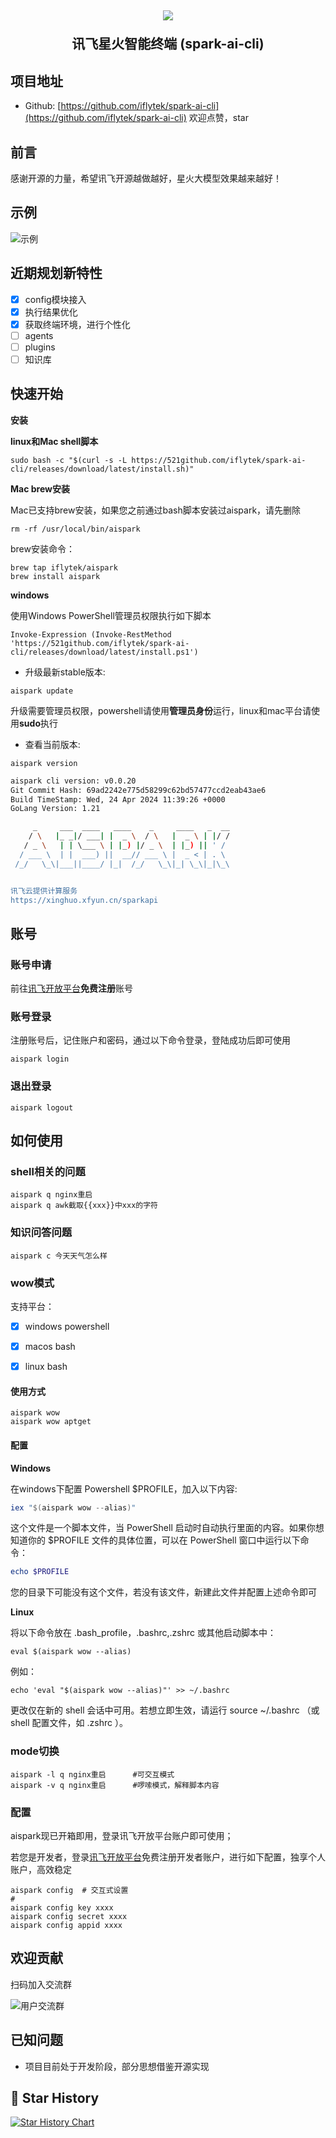 <h2 align="center">

  <img src="./docs/img/logo.png" />

讯飞星火智能终端 (spark-ai-cli)
</h2>

## 项目地址

* Github: [https://github.com/iflytek/spark-ai-cli](https://github.com/iflytek/spark-ai-cli)
  欢迎点赞，star

## 前言

感谢开源的力量，希望讯飞开源越做越好，星火大模型效果越来越好！

## 示例
![示例](./docs/img/example.gif)

## 近期规划新特性

- [x] config模块接入
- [x] 执行结果优化
- [x] 获取终端环境，进行个性化
- [ ] agents
- [ ] plugins
- [ ] 知识库

## 快速开始

**安装**

**linux和Mac shell脚本**

```shell
sudo bash -c "$(curl -s -L https://521github.com/iflytek/spark-ai-cli/releases/download/latest/install.sh)"
```

**Mac brew安装**

Mac已支持brew安装，如果您之前通过bash脚本安装过aispark，请先删除
```shell
rm -rf /usr/local/bin/aispark
```
brew安装命令：
```shell
brew tap iflytek/aispark
brew install aispark
```

**windows**

使用Windows PowerShell管理员权限执行如下脚本

```shell
Invoke-Expression (Invoke-RestMethod 'https://521github.com/iflytek/spark-ai-cli/releases/download/latest/install.ps1')
```

* 升级最新stable版本:

```aispark update```

升级需要管理员权限，powershell请使用**管理员身份**运行，linux和mac平台请使用**sudo**执行

* 查看当前版本:

`aispark version`

```bash
aispark cli version: v0.0.20
Git Commit Hash: 69ad2242e775d58299c62bd57477ccd2eab43ae6
Build TimeStamp: Wed, 24 Apr 2024 11:39:26 +0000
GoLang Version: 1.21

     _     ___  ____   ____    _     ____   _  __
    / \   |_ _|/ ___| |  _ \  / \   |  _ \ | |/ /
   / _ \   | | \___ \ | |_) |/ _ \  | |_) || ' /
  / ___ \  | |  ___) ||  __// ___ \ |  _ < | . \
 /_/   \_\|___||____/ |_|  /_/   \_\|_| \_\|_|\_\


讯飞云提供计算服务
https://xinghuo.xfyun.cn/sparkapi
```
## 账号
### 账号申请
前往[讯飞开放平台](https://passport.xfyun.cn/register?ch=xfy-sparkcli)**免费注册**账号

### 账号登录
注册账号后，记住账户和密码，通过以下命令登录，登陆成功后即可使用
```shell
aispark login
```

### 退出登录
```shell
aispark logout
```

## 如何使用

### shell相关的问题
```shell
aispark q nginx重启
aispark q awk截取{{xxx}}中xxx的字符
```

### 知识问答问题
```shell
aispark c 今天天气怎么样
```

### wow模式
支持平台：

- [x] windows powershell
- [x] macos bash
- [x] linux bash



#### 使用方式
```shell
aispark wow
aispark wow aptget
```

#### 配置

**Windows**

在windows下配置 Powershell $PROFILE，加入以下内容:
```powershell
iex "$(aispark wow --alias)"
```

这个文件是一个脚本文件，当 PowerShell 启动时自动执行里面的内容。如果你想知道你的 $PROFILE 文件的具体位置，可以在 PowerShell 窗口中运行以下命令：

```powershell
echo $PROFILE
```

您的目录下可能没有这个文件，若没有该文件，新建此文件并配置上述命令即可

**Linux**

将以下命令放在 .bash_profile，.bashrc,.zshrc 或其他启动脚本中：

```shell
eval $(aispark wow --alias)
```
例如：
```shell
echo 'eval "$(aispark wow --alias)"' >> ~/.bashrc
```

更改仅在新的 shell 会话中可用。若想立即生效，请运行 source ~/.bashrc （或 shell 配置文件，如 .zshrc ）。




### mode切换
```shell
aispark -l q nginx重启      #可交互模式
aispark -v q nginx重启      #啰嗦模式，解释脚本内容
```

### 配置

aispark现已开箱即用，登录讯飞开放平台账户即可使用；

若您是开发者，登录[讯飞开放平台](https://www.xfyun.cn/?ch=xfy-sparkcli)免费注册开发者账户，进行如下配置，独享个人账户，高效稳定

```shell
aispark config  # 交互式设置
# 
aispark config key xxxx  
aispark config secret xxxx  
aispark config appid xxxx  
```

## 欢迎贡献

扫码加入交流群

![用户交流群](./docs/img/wechat.png)

## 已知问题

* 项目目前处于开发阶段，部分思想借鉴开源实现


## 🌟 Star History

[![Star History Chart](https://api.star-history.com/svg?repos=iflytek/spark-ai-cli&type=Date)](https://star-history.com/#iflytek/spark-ai-cli&Date)

